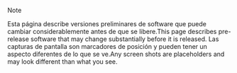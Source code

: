 > [!NOTE]
> <span data-ttu-id="5bae6-101">Esta página describe versiones preliminares de software que puede cambiar considerablemente antes de que se libere.</span><span class="sxs-lookup"><span data-stu-id="5bae6-101">This page describes pre-release software that may change substantially before it is released.</span></span> <span data-ttu-id="5bae6-102">Las capturas de pantalla son marcadores de posición y pueden tener un aspecto diferentes de lo que se ve.</span><span class="sxs-lookup"><span data-stu-id="5bae6-102">Any screen shots are placeholders and may look different than what you see.</span></span> 